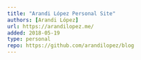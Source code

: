 ```yaml
---
title: "Arandi López Personal Site"
authors: [Arandi López]
url: https://arandilopez.me/
added: 2018-05-19
type: personal
repo: https://github.com/arandilopez/blog
---
```

